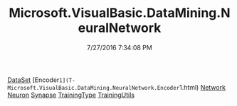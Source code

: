 ﻿---
title: Microsoft.VisualBasic.DataMining.NeuralNetwork
date: 7/27/2016 7:34:08 PM
---

[DataSet](T-Microsoft.VisualBasic.DataMining.NeuralNetwork.DataSet.html)
[Encoder`1](T-Microsoft.VisualBasic.DataMining.NeuralNetwork.Encoder`1.html)
[Network](T-Microsoft.VisualBasic.DataMining.NeuralNetwork.Network.html)
[Neuron](T-Microsoft.VisualBasic.DataMining.NeuralNetwork.Neuron.html)
[Synapse](T-Microsoft.VisualBasic.DataMining.NeuralNetwork.Synapse.html)
[TrainingType](T-Microsoft.VisualBasic.DataMining.NeuralNetwork.TrainingType.html)
[TrainingUtils](T-Microsoft.VisualBasic.DataMining.NeuralNetwork.TrainingUtils.html)
